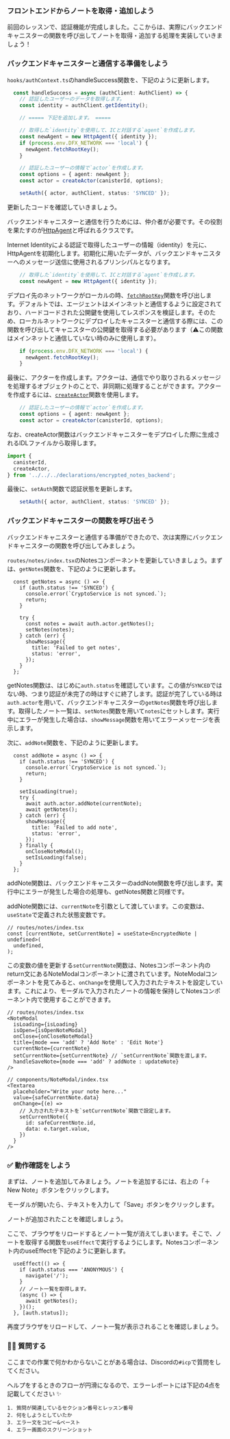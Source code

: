 ### フロントエンドからノートを取得・追加しよう

前回のレッスンで、認証機能が完成しました。ここからは、実際にバックエンドキャニスターの関数を呼び出してノートを取得・追加する処理を実装していきましょう！

### バックエンドキャニスターと通信する準備をしよう

`hooks/authContext.ts`のhandleSuccess関数を、下記のように更新します。

```typescript
  const handleSuccess = async (authClient: AuthClient) => {
    // 認証したユーザーのデータを取得します。
    const identity = authClient.getIdentity();

    // ===== 下記を追加します。 =====

    // 取得した`identity`を使用して、ICと対話する`agent`を作成します。
    const newAgent = new HttpAgent({ identity });
    if (process.env.DFX_NETWORK === 'local') {
      newAgent.fetchRootKey();
    }

    // 認証したユーザーの情報で`actor`を作成します。
    const options = { agent: newAgent };
    const actor = createActor(canisterId, options);

    setAuth({ actor, authClient, status: 'SYNCED' });
```

更新したコードを確認していきましょう。

バックエンドキャニスターと通信を行うためには、仲介者が必要です。その役割を果たすのが[HttpAgent](https://agent-js.icp.xyz/agent/classes/HttpAgent.html)と呼ばれるクラスです。

Internet Identityによる認証で取得したユーザーの情報（identity）を元に、HttpAgentを初期化します。初期化に用いたデータが、バックエンドキャニスターへのメッセージ送信に使用されるプリンシパルとなります。

```ts
    // 取得した`identity`を使用して、ICと対話する`agent`を作成します。
    const newAgent = new HttpAgent({ identity });
```

デプロイ先のネットワークがローカルの時、[`fetchRootKey`](https://agent-js.icp.xyz/agent/interfaces/Agent.html#fetchRootKey)関数を呼び出します。デフォルトでは、エージェントはメインネットと通信するように設定されており、ハードコードされた公開鍵を使用してレスポンスを検証します。そのため、ローカルネットワークにデプロイしたキャニスターと通信する際には、この関数を呼び出してキャニスターの公開鍵を取得する必要があります（⚠️この関数はメインネットと通信していない時のみに使用します）。

```ts
    if (process.env.DFX_NETWORK === 'local') {
      newAgent.fetchRootKey();
    }
```

最後に、アクターを作成します。アクターは、通信でやり取りされるメッセージを処理するオブジェクトのことで、非同期に処理することができます。アクターを作成するには、[`createActor`](https://agent-js.icp.xyz/agent/classes/Actor.html)関数を使用します。

```ts
    // 認証したユーザーの情報で`actor`を作成します。
    const options = { agent: newAgent };
    const actor = createActor(canisterId, options);
```

なお、createActor関数はバックエンドキャニスターをデプロイした際に生成されるIDLファイルから取得します。

```ts
import {
  canisterId,
  createActor,
} from '../../../declarations/encrypted_notes_backend';
```

最後に、`setAuth`関数で認証状態を更新します。

```ts
    setAuth({ actor, authClient, status: 'SYNCED' });
```

### バックエンドキャニスターの関数を呼び出そう

バックエンドキャニスターと通信する準備ができたので、次は実際にバックエンドキャニスターの関数を呼び出してみましょう。

`routes/notes/index.tsx`のNotesコンポーネントを更新していきましょう。まずは、`getNotes`関数を、下記のように更新します。

```tsx
  const getNotes = async () => {
    if (auth.status !== 'SYNCED') {
      console.error(`CryptoService is not synced.`);
      return;
    }

    try {
      const notes = await auth.actor.getNotes();
      setNotes(notes);
    } catch (err) {
      showMessage({
        title: 'Failed to get notes',
        status: 'error',
      });
    }
  };
```

getNotes関数は、はじめに`auth.status`を確認しています。この値が`SYNCED`ではない時、つまり認証が未完了の時はすぐに終了します。認証が完了している時は`auth.actor`を用いて、バックエンドキャニスターの`getNotes`関数を呼び出します。取得したノート一覧は、`setNotes`関数を用いて`notes`にセットします。実行中にエラーが発生した場合は、`showMessage`関数を用いてエラーメッセージを表示します。

次に、`addNote`関数を、下記のように更新します。

```tsx
  const addNote = async () => {
    if (auth.status !== 'SYNCED') {
      console.error(`CryptoService is not synced.`);
      return;
    }

    setIsLoading(true);
    try {
      await auth.actor.addNote(currentNote);
      await getNotes();
    } catch (err) {
      showMessage({
        title: 'Failed to add note',
        status: 'error',
      });
    } finally {
      onCloseNoteModal();
      setIsLoading(false);
    }
  };
```

addNote関数は、バックエンドキャニスターのaddNote関数を呼び出します。実行中にエラーが発生した場合の処理も、getNotes関数と同様です。

addNote関数には、`currentNote`を引数として渡しています。この変数は、`useState`で定義された状態変数です。

```tsx
// routes/notes/index.tsx
const [currentNote, setCurrentNote] = useState<EncryptedNote | undefined>(
  undefined,
);
```

この変数の値を更新する`setCurrentNote`関数は、Notesコンポーネント内のreturn文にあるNoteModalコンポーネントに渡されています。NoteModalコンポーネントを見てみると、`onChange`を使用して入力されたテキストを設定しています。これにより、モーダルで入力されたノートの情報を保持してNotesコンポーネント内で使用することができます。

```tsx
// routes/notes/index.tsx
<NoteModal
  isLoading={isLoading}
  isOpen={isOpenNoteModal}
  onClose={onCloseNoteModal}
  title={mode === 'add' ? 'Add Note' : 'Edit Note'}
  currentNote={currentNote}
  setCurrentNote={setCurrentNote} // `setCurrentNote`関数を渡します。
  handleSaveNote={mode === 'add' ? addNote : updateNote}
/>
```

```tsx
// components/NoteModal/index.tsx
<Textarea
  placeholder="Write your note here..."
  value={safeCurrentNote.data}
  onChange={(e) =>
    // 入力されたテキストを`setCurrentNote`関数で設定します。
    setCurrentNote({
      id: safeCurrentNote.id,
      data: e.target.value,
    })
  }
/>
```

### ✅ 動作確認をしよう

まずは、ノートを追加してみましょう。ノートを追加するには、右上の「＋ New Note」ボタンをクリックします。

<!-- TODO: 画像を追加 -->

モーダルが開いたら、テキストを入力して「Save」ボタンをクリックします。

<!-- TODO: 画像を追加 -->

ノートが追加されたことを確認しましょう。

ここで、ブラウザをリロードするとノート一覧が消えてしまいます。そこで、ノートを取得する関数を`useEffect`で実行するようにします。Notesコンポーネント内のuseEffectを下記のように更新します。

```tsx
  useEffect(() => {
    if (auth.status === 'ANONYMOUS') {
      navigate('/');
    }
    // ノート一覧を取得します。
    (async () => {
      await getNotes();
    })();
  }, [auth.status]);
```

再度ブラウザをリロードして、ノート一覧が表示されることを確認しましょう。

### 🙋‍♂️ 質問する

ここまでの作業で何かわからないことがある場合は、Discordの`#icp`で質問をしてください。

ヘルプをするときのフローが円滑になるので、エラーレポートには下記の4点を記載してください ✨

```
1. 質問が関連しているセクション番号とレッスン番号
2. 何をしようとしていたか
3. エラー文をコピー&ペースト
4. エラー画面のスクリーンショット
```